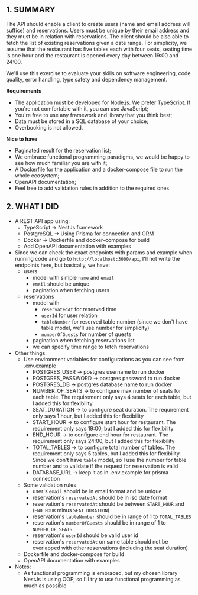 ## 1. SUMMARY
The API should enable a client to create users (name and email address will suffice) and reservations. Users must be unique by their email address and they must be in relation with reservations. The client should be also able to fetch the list of existing reservations given a date range.
For simplicity, we assume that the restaurant has five tables each with four seats, seating time is one hour and the restaurant is opened every day between 19:00 and 24:00.

We'll use this exercise to evaluate your skills on software engineering, code quality, error handling, type safety and dependency management.

<b>Requirements</b>
- The application must be developed for Node.js. We prefer TypeScript. If you're not comfortable with it, you can use JavaScript;
- You're free to use any framework and library that you think best;
- Data must be stored in a SQL database of your choice;
- Overbooking is not allowed.

<b>Nice to have</b>
- Paginated result for the reservation list;
- We embrace functional programming paradigms, we would be happy to see how much familiar you are with it;
- A Dockerfile for the application and a docker-compose file to run the whole ecosystem;
- OpenAPI documentation;
- Feel free to add validation rules in addition to the required ones.

## 2. WHAT I DID
- A REST API app using:
  - TypeScript -> NestJs framework
  - PostgreSQL -> Using Prisma for connection and ORM
  - Docker -> Dockerfile and docker-compose for build
  - Add OpenAPI documentation with examples
- Since we can check the exact endpoints with params and example when running code and go to `http://localhost:3000/api`, I'll not write the endpoints here, but basically, we have:
  - users
    - model with simple `name` and `email`
    - `email` should be unique
    - pagination when fetching users
  - reservations
    - model with 
      - `reservatedAt` for reserved time
      - `userId` for user relation
      - `tableNumber` for reserved table number (since we don't have table model, we'll use number for simplicity)
      - `numberOfGuests` for number of guests
    - pagination when fetching reservations list
    - we can specify time range to fetch reservations
- Other things:
  - Use environment variables for configurations as you can see from .env.example
    - POSTGRES_USER -> postgres username to run docker
    - POSTGRES_PASSWORD -> postgres password to run docker
    - POSTGRES_DB -> postgres database name to run docker
    - NUMBER_OF_SEATS -> to configure max number of seats for each table. The requirement only says 4 seats for each table, but I added this for flexibility
    - SEAT_DURATION -> to configure seat duration. The requirement only says 1 hour, but I added this for flexibility
    - START_HOUR -> to configure start hour for restaurant. The requirement only says 19:00, but I added this for flexibility
    - END_HOUR -> to configure end hour for restaurant. The requirement only says 24:00, but I added this for flexibility
    - TOTAL_TABLES -> to configure total number of tables. The requirement only says 5 tables, but I added this for flexibility. Since we don't have `table` model, so I use the number for table number and to validate if the request for reservation is valid
    - DATABASE_URL -> keep it as in .env.example for prisma connection
  - Some validation rules
    - user's `email` should be in email format and be unique
    - reservation's `reservatedAt` should be in iso date format
    - reservation's `reservatedAt` should be between `START_HOUR` and (`END_HOUR` minus `SEAT_DURATION`)
    - reservation's `tableNumber` should be in range of 1 to `TOTAL_TABLES`
    - reservation's `numberOfGuests` should be in range of 1 to `NUMBER_OF_SEATS`
    - reservation's `userId` should be valid user id
    - reservation's `reservatedAt` on same table should not be overlapped with other reservations (including the seat duration)
  - Dockerfile and docker-compose for build
  - OpenAPI documentation with examples
- Notes:
  - As functional programming is embraced, but my chosen library NestJs is using OOP, so I'll try to use functional programming as much as possible